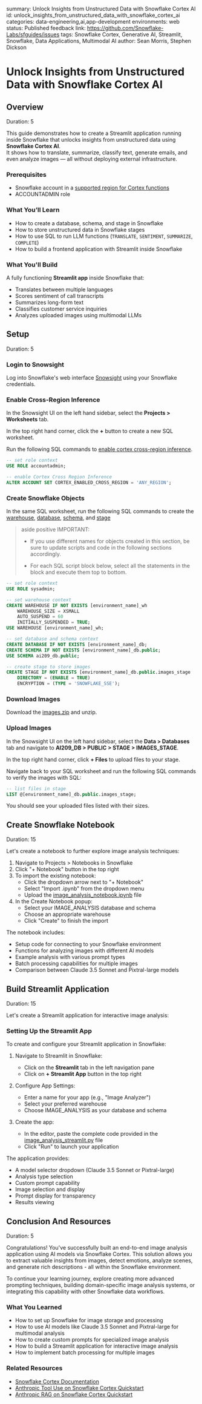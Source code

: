 summary: Unlock Insights from Unstructured Data with Snowflake Cortex AI
id: unlock_insights_from_unstructured_data_with_snowflake_cortex_ai
categories: data-engineering,ai,app-development
environments: web
status: Published
feedback link: https://github.com/Snowflake-Labs/sfguides/issues
tags: Snowflake Cortex, Generative AI, Streamlit, Snowflake, Data Applications, Multimodal AI
author: Sean Morris, Stephen Dickson

# Unlock Insights from Unstructured Data with Snowflake Cortex AI
<!-- ------------------------ -->
## Overview

Duration: 5

This guide demonstrates how to create a Streamlit application running inside Snowflake that unlocks insights from unstructured data using **Snowflake Cortex AI**.  
It shows how to translate, summarize, classify text, generate emails, and even analyze images — all without deploying external infrastructure.

### Prerequisites
- Snowflake account in a [supported region for Cortex functions](https://docs.snowflake.com/en/user-guide/snowflake-cortex/llm-functions#label-cortex-llm-availability)
- ACCOUNTADMIN role

### What You’ll Learn
- How to create a database, schema, and stage in Snowflake
- How to store unstructured data in Snowflake stages
- How to use SQL to run LLM functions (`TRANSLATE`, `SENTIMENT`, `SUMMARIZE`, `COMPLETE`)
- How to build a frontend application with Streamlit inside Snowflake

### What You'll Build
A fully functioning **Streamlit app** inside Snowflake that:
- Translates between multiple languages
- Scores sentiment of call transcripts
- Summarizes long-form text
- Classifies customer service inquiries
- Analyzes uploaded images using multimodal LLMs

<!-- ------------------------ -->
## Setup

Duration: 5

### Login to Snowsight

Log into Snowflake's web interface [Snowsight](https://docs.snowflake.com/en/user-guide/ui-snowsight.html#) using your Snowflake credentials.

### Enable Cross-Region Inference

In the Snowsight UI on the left hand sidebar, select the **Projects > Worksheets** tab.

In the top right hand corner, click the **+** button to create a new SQL worksheet.

Run the following SQL commands to [enable cortex cross-region inference](https://docs.snowflake.com/en/user-guide/snowflake-cortex/cross-region-inference.html).

```sql
-- set role context
USE ROLE accountadmin;

-- enable Cortex Cross Region Inference
ALTER ACCOUNT SET CORTEX_ENABLED_CROSS_REGION = 'ANY_REGION';
```

### Create Snowflake Objects

In the same SQL worksheet, run the following SQL commands to create the [warehouse](https://docs.snowflake.com/en/sql-reference/sql/create-warehouse.html), [database](https://docs.snowflake.com/en/sql-reference/sql/create-database.html), [schema](https://docs.snowflake.com/en/sql-reference/sql/create-schema.html), and [stage](https://docs.snowflake.com/en/sql-reference/sql/create-stage.html)

> aside positive
> IMPORTANT:
>
> - If you use different names for objects created in this section, be sure to update scripts and code in the following sections accordingly.
>
> - For each SQL script block below, select all the statements in the block and execute them top to bottom.

```sql
-- set role context
USE ROLE sysadmin;

-- set warehouse context
CREATE WAREHOUSE IF NOT EXISTS [environment_name]_wh
    WAREHOUSE_SIZE = XSMALL
    AUTO_SUSPEND = 60
    INITIALLY_SUSPENDED = TRUE;
USE WAREHOUSE [environment_name]_wh;

-- set database and schema context
CREATE DATABASE IF NOT EXISTS [environment_name]_db;
CREATE SCHEMA IF NOT EXISTS [environment_name]_db.public;
USE SCHEMA ai209_db.public;

-- create stage to store images
CREATE STAGE IF NOT EXISTS [environment_name]_db.public.images_stage
    DIRECTORY = (ENABLE = TRUE)
    ENCRYPTION = (TYPE = 'SNOWFLAKE_SSE');
```

[environment_name]: ai209

### Download Images

Download the [images.zip](https://github.com/Snowflake-Labs/unlock-insights-from-unstructured-data-with-snowflake-cortex-ai/blob/main/images.zip) and unzip.

### Upload Images

In the Snowsight UI on the left hand sidebar, select the **Data > Databases** tab and navigate to **AI209_DB > PUBLIC > STAGE > IMAGES_STAGE**.

In the top right hand corner, click **+ Files** to upload files to your stage.

Navigate back to your SQL worksheet and run the following SQL commands to verify the images with SQL:

```sql
-- list files in stage
LIST @[environment_name]_db.public.images_stage;
```

You should see your uploaded files listed with their sizes.


<!-- ------------------------ -->
## Create Snowflake Notebook

Duration: 15

Let's create a notebook to further explore image analysis techniques:

1. Navigate to Projects > Notebooks in Snowflake
2. Click "+ Notebook" button in the top right
3. To import the existing notebook:
   * Click the dropdown arrow next to "+ Notebook" 
   * Select "Import .ipynb" from the dropdown menu
   * Upload the [image_analysis_notebook.ipynb](https://github.com/Snowflake-Labs/sfguide-getting-started-with-image-classification-with-anthropic-snowflake-cortex/blob/main/image_analysis_notebook.ipynb) file
4. In the Create Notebook popup:
   * Select your IMAGE_ANALYSIS database and schema
   * Choose an appropriate warehouse
   * Click "Create" to finish the import

The notebook includes:
- Setup code for connecting to your Snowflake environment
- Functions for analyzing images with different AI models
- Example analysis with various prompt types
- Batch processing capabilities for multiple images
- Comparison between Claude 3.5 Sonnet and Pixtral-large models

<!-- ------------------------ -->
## Build Streamlit Application

Duration: 15

Let's create a Streamlit application for interactive image analysis:

### Setting Up the Streamlit App

To create and configure your Streamlit application in Snowflake:

1. Navigate to Streamlit in Snowflake:
   * Click on the **Streamlit** tab in the left navigation pane
   * Click on **+ Streamlit App** button in the top right

2. Configure App Settings:
   * Enter a name for your app (e.g., "Image Analyzer")
   * Select your preferred warehouse
   * Choose IMAGE_ANALYSIS as your database and schema

3. Create the app:
   * In the editor, paste the complete code provided in the [image_analysis_streamlit.py](https://github.com/Snowflake-Labs/sfguide-getting-started-with-image-classification-with-anthropic-snowflake-cortex/blob/main/image_analysis_streamlit.py) file
   * Click "Run" to launch your application

The application provides:
- A model selector dropdown (Claude 3.5 Sonnet or Pixtral-large)
- Analysis type selection
- Custom prompt capability
- Image selection and display
- Prompt display for transparency
- Results viewing

<!-- ------------------------ -->
## Conclusion And Resources

Duration: 5

Congratulations! You've successfully built an end-to-end image analysis application using AI models via Snowflake Cortex. This solution allows you to extract valuable insights from images, detect emotions, analyze scenes, and generate rich descriptions - all within the Snowflake environment.

To continue your learning journey, explore creating more advanced prompting techniques, building domain-specific image analysis systems, or integrating this capability with other Snowflake data workflows.

### What You Learned
- How to set up Snowflake for image storage and processing
- How to use AI models like Claude 3.5 Sonnet and Pixtral-large for multimodal analysis
- How to create custom prompts for specialized image analysis
- How to build a Streamlit application for interactive image analysis
- How to implement batch processing for multiple images

### Related Resources
- [Snowflake Cortex Documentation](https://docs.snowflake.com/en/user-guide/snowflake-cortex/cortex-llm-rest-api)
- [Anthropic Tool Use on Snowflake Cortex Quickstart](https://quickstarts.snowflake.com/guide/getting-started-with-tool-use-on-cortex-and-anthropic-claude/index.html?index=..%2F..index#0)
- [Anthropic RAG on Snowflake Cortex Quickstart](https://quickstarts.snowflake.com/guide/getting_started_with_anthropic_on_snowflake_cortex/index.html?index=..%2F..index#0)
